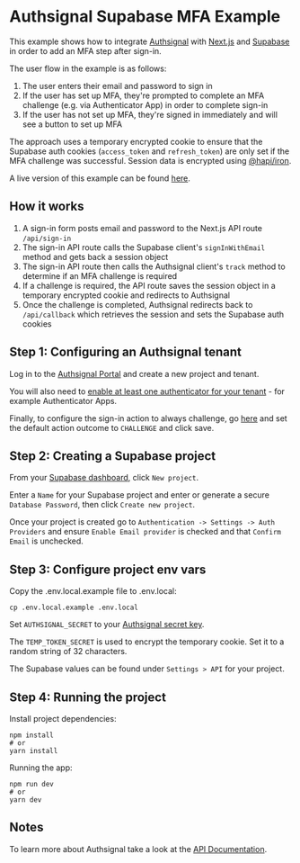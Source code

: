 # Authsignal Supabase MFA Example

This example shows how to integrate [Authsignal](https://www.authsignal.com/) with [Next.js](https://nextjs.org/) and [Supabase](https://supabase.com/) in order to add an MFA step after sign-in.

The user flow in the example is as follows:

1. The user enters their email and password to sign in
2. If the user has set up MFA, they're prompted to complete an MFA challenge (e.g. via Authenticator App) in order to complete sign-in
3. If the user has not set up MFA, they're signed in immediately and will see a button to set up MFA

The approach uses a temporary encrypted cookie to ensure that the Supabase auth cookies (`access_token` and `refresh_token`) are only set if the MFA challenge was successful. Session data is encrypted using [@hapi/iron](https://hapi.dev/family/iron).

A live version of this example can be found [here](https://authsignal-supabase-example.vercel.app).

## How it works

1. A sign-in form posts email and password to the Next.js API route `/api/sign-in`
2. The sign-in API route calls the Supabase client's `signInWithEmail` method and gets back a session object
3. The sign-in API route then calls the Authsignal client's `track` method to determine if an MFA challenge is required
4. If a challenge is required, the API route saves the session object in a temporary encrypted cookie and redirects to Authsignal
5. Once the challenge is completed, Authsignal redirects back to `/api/callback` which retrieves the session and sets the Supabase auth cookies

## Step 1: Configuring an Authsignal tenant

Log in to the [Authsignal Portal](https://portal.authsignal.com) and create a new project and tenant.

You will also need to [enable at least one authenticator for your tenant](https://portal.authsignal.com/organisations/tenants/authenticators) - for example Authenticator Apps.

Finally, to configure the sign-in action to always challenge, go [here](https://portal.authsignal.com/actions/signIn/rules) and set the default action outcome to `CHALLENGE` and click save.

## Step 2: Creating a Supabase project

From your [Supabase dashboard](https://app.supabase.com/), click `New project`.

Enter a `Name` for your Supabase project and enter or generate a secure `Database Password`, then click `Create new project`.

Once your project is created go to `Authentication -> Settings -> Auth Providers` and ensure `Enable Email provider` is checked and that `Confirm Email` is unchecked.

## Step 3: Configure project env vars

Copy the .env.local.example file to .env.local:

```
cp .env.local.example .env.local
```

Set `AUTHSIGNAL_SECRET` to your [Authsignal secret key](https://portal.authsignal.com/organisations/tenants/api).

The `TEMP_TOKEN_SECRET` is used to encrypt the temporary cookie. Set it to a random string of 32 characters.

The Supabase values can be found under `Settings > API` for your project.

## Step 4: Running the project

Install project dependencies:

```
npm install
# or
yarn install
```

Running the app:

```
npm run dev
# or
yarn dev
```

## Notes

To learn more about Authsignal take a look at the [API Documentation](https://docs.authsignal.com/).

